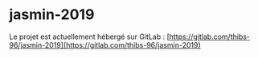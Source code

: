 # jasmin-2019

Le projet est actuellement hébergé sur GitLab : [https://gitlab.com/thibs-96/jasmin-2019](https://gitlab.com/thibs-96/jasmin-2019)
